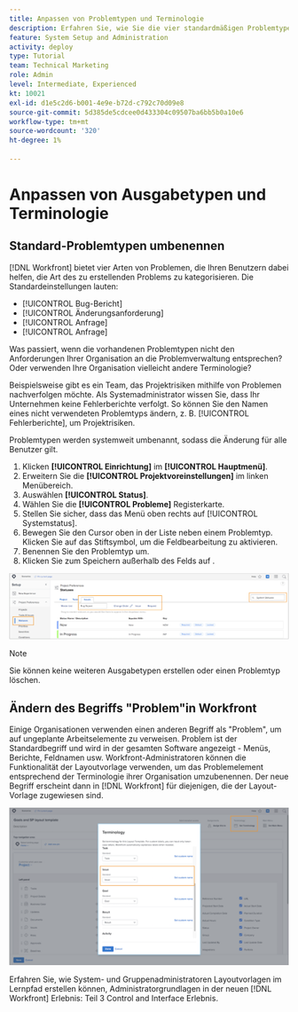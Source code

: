 ```yaml
---
title: Anpassen von Problemtypen und Terminologie
description: Erfahren Sie, wie Sie die vier standardmäßigen Problemtypen an die Anforderungen Ihres Unternehmens anpassen und umbenennen können.
feature: System Setup and Administration
activity: deploy
type: Tutorial
team: Technical Marketing
role: Admin
level: Intermediate, Experienced
kt: 10021
exl-id: d1e5c2d6-b001-4e9e-b72d-c792c70d09e8
source-git-commit: 5d385de5cdcee0d433304c09507ba6bb5b0a10e6
workflow-type: tm+mt
source-wordcount: '320'
ht-degree: 1%

---
```


# Anpassen von Ausgabetypen und Terminologie

## Standard-Problemtypen umbenennen

[!DNL Workfront] bietet vier Arten von Problemen, die Ihren Benutzern dabei helfen, die Art des zu erstellenden Problems zu kategorisieren. Die Standardeinstellungen lauten:

* [!UICONTROL Bug-Bericht]
* [!UICONTROL Änderungsanforderung]
* [!UICONTROL Anfrage]
* [!UICONTROL Anfrage]

Was passiert, wenn die vorhandenen Problemtypen nicht den Anforderungen Ihrer Organisation an die Problemverwaltung entsprechen? Oder verwenden Ihre Organisation vielleicht andere Terminologie?

Beispielsweise gibt es ein Team, das Projektrisiken mithilfe von Problemen nachverfolgen möchte. Als Systemadministrator wissen Sie, dass Ihr Unternehmen keine Fehlerberichte verfolgt. So können Sie den Namen eines nicht verwendeten Problemtyps ändern, z. B. [!UICONTROL Fehlerberichte], um Projektrisiken.

Problemtypen werden systemweit umbenannt, sodass die Änderung für alle Benutzer gilt.

1. Klicken **[!UICONTROL Einrichtung]** im **[!UICONTROL Hauptmenü]**.
1. Erweitern Sie die **[!UICONTROL Projektvoreinstellungen]** im linken Menübereich.
1. Auswählen **[!UICONTROL Status]**.
1. Wählen Sie die **[!UICONTROL Probleme]** Registerkarte.
1. Stellen Sie sicher, dass das Menü oben rechts auf [!UICONTROL Systemstatus].
1. Bewegen Sie den Cursor oben in der Liste neben einem Problemtyp. Klicken Sie auf das Stiftsymbol, um die Feldbearbeitung zu aktivieren.
1. Benennen Sie den Problemtyp um.
1. Klicken Sie zum Speichern außerhalb des Felds auf .

![[!UICONTROL Probleme] des [!UICONTROL Status] Seite in [!UICONTROL Einrichtung]](assets/admin-fund-issue-types.png)

>[!NOTE]
>
>Sie können keine weiteren Ausgabetypen erstellen oder einen Problemtyp löschen.

<!---
learn more URLs
Customize default issue types
--->

## Ändern des Begriffs &quot;Problem&quot;in Workfront

Einige Organisationen verwenden einen anderen Begriff als &quot;Problem&quot;, um auf ungeplante Arbeitselemente zu verweisen. Problem ist der Standardbegriff und wird in der gesamten Software angezeigt - Menüs, Berichte, Feldnamen usw.
Workfront-Administratoren können die Funktionalität der Layoutvorlage verwenden, um das Problemelement entsprechend der Terminologie ihrer Organisation umzubenennen. Der neue Begriff erscheint dann in [!DNL Workfront] für diejenigen, die der Layout-Vorlage zugewiesen sind.

![[!UICONTROL Terminologie] Fenster mit [!UICONTROL Problem] hervorgehoben](assets/admin-fund-issue-custom-terminology.png)

<!---
paragraph below needs a hyperlink
--->

Erfahren Sie, wie System- und Gruppenadministratoren Layoutvorlagen im Lernpfad erstellen können, Administratorgrundlagen in der neuen [!DNL Workfront] Erlebnis: Teil 3 Control and Interface Erlebnis.

<!---
learn more URLs
Create and manage layout templates
--->
